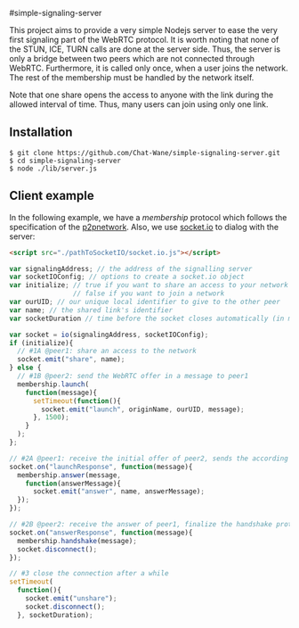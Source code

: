 #simple-signaling-server

This project aims to provide a very simple Nodejs server to ease the very first
signaling part of the WebRTC protocol. It is worth noting that none of the
STUN, ICE, TURN calls are done at the server side. Thus, the server is only a
bridge between two peers which are not connected through WebRTC. Furthermore,
it is called only once, when a user joins the network. The rest of the
membership must be handled by the network itself.

Note that one share opens the access to anyone with the link during the allowed
interval of time. Thus, many users can join using only one link.

## Installation

```
$ git clone https://github.com/Chat-Wane/simple-signaling-server.git
$ cd simple-signaling-server
$ node ./lib/server.js
```

## Client example

In the following example, we have a <i>membership</i> protocol which follows
the specification of the [p2pnetwork](https://github.com/justayak/network.git).
Also, we use [socket.io](http://socket.io) to dialog with the server:

```html
<script src="./pathToSocketIO/socket.io.js"></script>
```

```js
var signalingAddress; // the address of the signalling server
var socketIOConfig; // options to create a socket.io object
var initialize; // true if you want to share an access to your network
                // false if you want to join a network
var ourUID; // our unique local identifier to give to the other peer
var name; // the shared link's identifier
var socketDuration // time before the socket closes automatically (in ms)

var socket = io(signalingAddress, socketIOConfig);
if (initialize){
  // #1A @peer1: share an access to the network
  socket.emit("share", name);
} else {
  // #1B @peer2: send the WebRTC offer in a message to peer1
  membership.launch(
    function(message){
      setTimeout(function(){
        socket.emit("launch", originName, ourUID, message);
      }, 1500);
    }
  );
};

// #2A @peer1: receive the initial offer of peer2, sends the according answer
socket.on("launchResponse", function(message){
  membership.answer(message,
    function(answerMessage){
      socket.emit("answer", name, answerMessage);
  });
});

// #2B @peer2: receive the answer of peer1, finalize the handshake protocol
socket.on("answerResponse", function(message){
  membership.handshake(message);
  socket.disconnect();
});

// #3 close the connection after a while
setTimeout(
  function(){
    socket.emit("unshare");
    socket.disconnect();
  }, socketDuration);
```